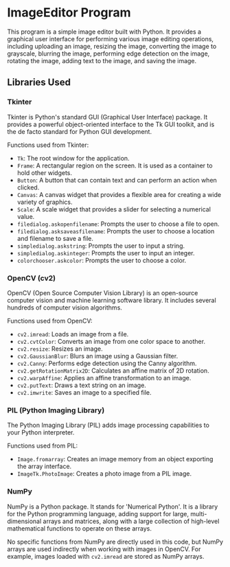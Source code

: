# ImageEditor Program

This program is a simple image editor built with Python. It provides a graphical user interface for performing various image editing operations, including uploading an image, resizing the image, converting the image to grayscale, blurring the image, performing edge detection on the image, rotating the image, adding text to the image, and saving the image.

## Libraries Used

### Tkinter
Tkinter is Python's standard GUI (Graphical User Interface) package. It provides a powerful object-oriented interface to the Tk GUI toolkit, and is the de facto standard for Python GUI development.

Functions used from Tkinter:

- `Tk`: The root window for the application.
- `Frame`: A rectangular region on the screen. It is used as a container to hold other widgets.
- `Button`: A button that can contain text and can perform an action when clicked.
- `Canvas`: A canvas widget that provides a flexible area for creating a wide variety of graphics.
- `Scale`: A scale widget that provides a slider for selecting a numerical value.
- `filedialog.askopenfilename`: Prompts the user to choose a file to open.
- `filedialog.asksaveasfilename`: Prompts the user to choose a location and filename to save a file.
- `simpledialog.askstring`: Prompts the user to input a string.
- `simpledialog.askinteger`: Prompts the user to input an integer.
- `colorchooser.askcolor`: Prompts the user to choose a color.

### OpenCV (cv2)
OpenCV (Open Source Computer Vision Library) is an open-source computer vision and machine learning software library. It includes several hundreds of computer vision algorithms.

Functions used from OpenCV:

- `cv2.imread`: Loads an image from a file.
- `cv2.cvtColor`: Converts an image from one color space to another.
- `cv2.resize`: Resizes an image.
- `cv2.GaussianBlur`: Blurs an image using a Gaussian filter.
- `cv2.Canny`: Performs edge detection using the Canny algorithm.
- `cv2.getRotationMatrix2D`: Calculates an affine matrix of 2D rotation.
- `cv2.warpAffine`: Applies an affine transformation to an image.
- `cv2.putText`: Draws a text string on an image.
- `cv2.imwrite`: Saves an image to a specified file.

### PIL (Python Imaging Library)
The Python Imaging Library (PIL) adds image processing capabilities to your Python interpreter.

Functions used from PIL:

- `Image.fromarray`: Creates an image memory from an object exporting the array interface.
- `ImageTk.PhotoImage`: Creates a photo image from a PIL image.

### NumPy
NumPy is a Python package. It stands for 'Numerical Python'. It is a library for the Python programming language, adding support for large, multi-dimensional arrays and matrices, along with a large collection of high-level mathematical functions to operate on these arrays.

No specific functions from NumPy are directly used in this code, but NumPy arrays are used indirectly when working with images in OpenCV. For example, images loaded with `cv2.imread` are stored as NumPy arrays.
